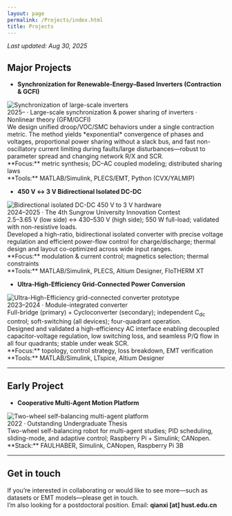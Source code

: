 ```yaml
---
layout: page
permalink: /Projects/index.html
title: Projects
---
```


_Last updated: Aug 30, 2025_

## Major Projects

- **Synchronization for Renewable-Energy–Based Inverters (Contraction & GCFI)**<br>
<div>
 <img src="/images/Large.png" alt="Synchronization of large-scale inverters" loading="lazy">
</div>
  2025– · Large-scale synchronization & power sharing of inverters · Nonlinear theory (GFM/GCFI)<br>
  We design unified droop/VOC/SMC behaviors under a single contraction metric. The method yields *exponential* convergence of phases and voltages, proportional power sharing without a slack bus, and fast non-oscillatory current limiting during faults/large disturbances—robust to parameter spread and changing network R/X and SCR.<br>
  **Focus:** metric synthesis; DC–AC coupled modeling; distributed sharing laws<br>
  **Tools:** MATLAB/Simulink, PLECS/EMT, Python (CVX/YALMIP)<br>

- **450 V ↔ 3 V Bidirectional Isolated DC-DC**<br>
 <div>
      <img src="/images/two.png" alt="Bidirectional isolated DC-DC 450 V to 3 V hardware" loading="lazy">
    </div>
  2024–2025 · The 4th Sungrow University Innovation Contest<br>
  2.5–3.65 V (low side) ↔ 430–530 V (high side); 550 W full-load; validated with non-resistive loads.<br>
  Developed a high-ratio, bidirectional isolated converter with precise voltage regulation and efficient power-flow control for charge/discharge; thermal design and layout co-optimized across wide input ranges.<br>
  **Focus:** modulation & current control; magnetics selection; thermal constraints<br>
  **Tools:** MATLAB/Simulink, PLECS, Altium Designer, FloTHERM XT<br>

- **Ultra-High-Efficiency Grid-Connected Power Conversion**<br>

<div>
      <img src="/images/One.png" alt="Ultra-High-Efficiency grid-connected converter prototype" loading="lazy">
    </div>
  2023–2024 · Module-integrated converter<br>
  Full-bridge (primary) + Cycloconverter (secondary); independent C<sub>dc</sub> control; soft-switching (all devices); four-quadrant operation.<br>
  Designed and validated a high-efficiency AC interface enabling decoupled capacitor-voltage regulation, low switching loss, and seamless P/Q flow in all four quadrants; stable under weak SCR.<br>
  **Focus:** topology, control strategy, loss breakdown, EMT verification<br>
  **Tools:** MATLAB/Simulink, LTspice, Altium Designer<br>

---

## Early Project
  
- **Cooperative Multi-Agent Motion Platform**<br>

<div>
      <img src="/images/wheel.png" alt="Two-wheel self-balancing multi-agent platform" loading="lazy">
    </div>
  2022 · Outstanding Undergraduate Thesis<br>
  Two-wheel self-balancing robot for multi-agent studies; PID scheduling, sliding-mode, and adaptive control; Raspberry Pi + Simulink; CANopen.<br>
  **Stack:** FAULHABER, Simulink, CANopen, Raspberry Pi 3B<br>

---

## Get in touch

If you’re interested in collaborating or would like to see more—such as datasets or EMT models—please get in touch.<br>
I’m also looking for a postdoctoral position. Email: **qianxi [at] hust.edu.cn**
